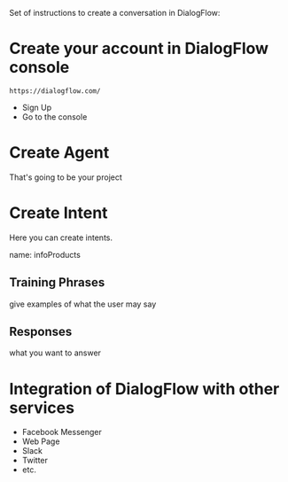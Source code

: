 Set of instructions to create a conversation in DialogFlow:

# Create your account in DialogFlow console

```
https://dialogflow.com/
```

- Sign Up
- Go to the console

# Create Agent

That's going to be your project

# Create Intent

Here you can create intents.

name: infoProducts

## Training Phrases

give examples of what the user may say

## Responses

what you want to answer

# Integration of DialogFlow with other services

- Facebook Messenger
- Web Page
- Slack
- Twitter
- etc.

# 